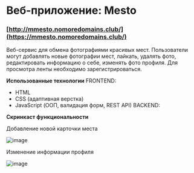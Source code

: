 # Веб-приложение: Mesto
### [http://mmesto.nomoredomains.club/](https://mmesto.nomoredomains.club/)
Веб-сервис для обмена фотографиями красивых мест.
Пользователи могут добавлять новые фотографии мест, лайкать, удалять фото, редактировать информацию о себе, изменять фото профиля.
Для просмотра ленты необходимо зарегистрироваться.

**Использованные технологии**
FRONTEND:
* HTML
* CSS (адаптивная верстка)
* JavaScript (ООП, валидация форм, REST API)
BACKEND:


**Скринкаст функциональности**

Добавление новой карточки места

![image](https://github.com/Nika414/mesto/blob/main/Preview_new%20place.gif)

Изменение информации профиля

![image](https://github.com/Nika414/mesto/blob/main/Preview_edit%20profile.gif)


